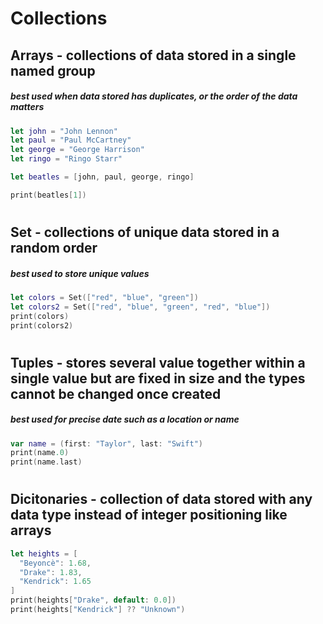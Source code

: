 # Collections
## Arrays - collections of data stored in a single named group
##### best used when data stored has duplicates, or the order of the data matters
```Swift
let john = "John Lennon"
let paul = "Paul McCartney"
let george = "George Harrison"
let ringo = "Ringo Starr"

let beatles = [john, paul, george, ringo]

print(beatles[1])
```
#
## Set - collections of unique data stored in a random order
##### best used to store unique values
```Swift
let colors = Set(["red", "blue", "green"])
let colors2 = Set(["red", "blue", "green", "red", "blue"])
print(colors)
print(colors2)
```
#
## Tuples - stores several value together within a single value but are fixed in size and the types cannot be changed once created
##### best used for precise date such as a location or name
```Swift
var name = (first: "Taylor", last: "Swift")
print(name.0)
print(name.last)
```
#
## Dicitonaries - collection of data stored with any data type instead of integer positioning like arrays
```Swift
let heights = [
  "Beyoncè": 1.68,
  "Drake": 1.83,
  "Kendrick": 1.65
]
print(heights["Drake", default: 0.0])
print(heights["Kendrick"] ?? "Unknown")
```
